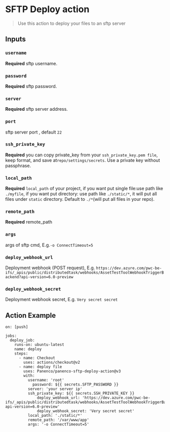 # SFTP Deploy action

> Use this action to deploy your files to an sftp server

## Inputs

### `username`

**Required** sftp username.

### `password`

**Required** sftp password.

### `server`

**Required** sftp server address.

### `port`

sftp server port , default `22`

### `ssh_private_key`

**Required** you can copy private_key from your `ssh_private_key.pem file`, keep format, and save at`repo/settings/secrets`. Use a private key without passphrase.

### `local_path`

**Required** `local_path` of your project, if you want put single file:use path like `./myfile`, if you want put directory: use path like `./static/*`, it will put all files under `static` directory. Default to `./*`(will put all files in your repo).

### `remote_path`

**Required** remote_path

### `args`

args of sftp cmd, E.g.`-o ConnectTimeout=5`

### `deploy_webhook_url`

Deployment webhook (POST request), E.g. `https://dev.azure.com/pwc-be-ifs/_apis/public/distributedtask/webhooks/AssetTestToolWebhookTriggerBackend?api-version=6.0-preview`

### `deploy_webhook_secret`

Deployment webhook secret, E.g. `Very secret secret`

## Action Example

    on: [push]

    jobs:
      deploy_job:
        runs-on: ubuntu-latest
        name: deploy
        steps:
          - name: Checkout
            uses: actions/checkout@v2
          - name: deploy file
            uses: Panenco/panenco-sftp-deploy-action@v3
            with:
              username: 'root'
    	        password: ${{ secrets.SFTP_PASSWORD }}
              server: 'your server ip'
              ssh_private_key: ${{ secrets.SSH_PRIVATE_KEY }}
    		      deploy_webhook_url: 'https://dev.azure.com/pwc-be-ifs/_apis/public/distributedtask/webhooks/AssetTestToolWebhookTriggerBackend?api-version=6.0-preview'
    		      deploy_webhook_secret: 'Very secret secret'
              local_path: './static/*'
              remote_path: '/var/www/app'
              args: '-o ConnectTimeout=5'
